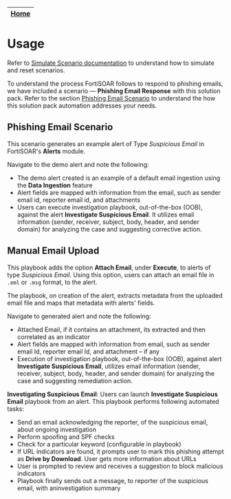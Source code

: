 | [Home](https://github.com/fortinet-fortisoar/solution-pack-phishing-email-response/blob/develop/README.md) |
|--------------------------------------------|

# Usage

Refer to [Simulate Scenario documentation](https://github.com/fortinet-fortisoar/solution-pack-soc-simulator/blob/develop/docs/solution-pack-guide.md) to understand how to simulate and reset scenarios.

To understand the process FortiSOAR follows to respond to phishing emails, we have included a scenario &mdash; **Phishing Email Response** with this solution pack. Refer to the section [Phishing Email Scenario](#phishing-email-scenario) to understand the how this solution pack automation addresses your needs.

## Phishing Email Scenario
This scenario generates an example alert of Type *Suspicious Email* in FortiSOAR's **Alerts** module.

Navigate to the demo alert and note the following:

- The demo alert created is an example of a default email ingestion using the **Data Ingestion** feature
- Alert fields are mapped with information from the email, such as sender email id, reporter email id, and attachments
- Users can execute investigation playbook, out-of-the-box (OOB), against the alert **Investigate Suspicious Email**. It utilizes email information (sender, receiver, subject, body, header, and sender domain) for analyzing the case and suggesting corrective action.

## Manual Email Upload

This playbook adds the option **Attach Email**, under **Execute**, to alerts of type *Suspicious Email*. Using this option, users can attach an email file in `.eml` or `.msg` format, to the alert. 

The playbook, on creation of the alert, extracts metadata from the uploaded email file and maps that metadata with alerts' fields.

Navigate to generated alert and note the following:
- Attached  Email, if it contains an attachment, its extracted and then correlated as an indicator 
- Alert fields are mapped with information from email, such as sender email Id, reporter email Id, and attachment &ndash; if any
- Execution of investigation playbook, out-of-the-box (OOB), against alert **Investigate Suspicious Email**, utilizes email information (sender, receiver, subject, body, header, and sender domain) for analyzing the case and suggesting remediation action.

**Investigating Suspicious Email**: Users can launch **Investigate Suspicious Email** playbook from an alert. This playbook performs following automated tasks:

- Send an email acknowledging the reporter, of the suspicious email, about ongoing investigation 
- Perform spoofing and SPF checks
- Check for a particular keyword (configurable in playbook)
- If URL indicators are found, it prompts user to mark this phishing attempt as **Drive by Download**. User gets more information about URLs
- User is prompted to review and receives a suggestion to block malicious indicators
- Playbook finally sends out a message, to reporter of the suspicious email, with aninvestigation summary
